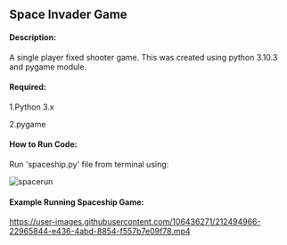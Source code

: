 ## Space Invader Game
#### Description:

A single player fixed shooter game. This was created using python 3.10.3 and pygame module.

#### Required:

1.Python 3.x

2.pygame

#### How to Run Code:

Run 'spaceship.py' file from terminal using:

![spacerun](https://user-images.githubusercontent.com/106436271/212494916-8c289ca7-4b15-4c2a-bec3-1130bd6b9a35.GIF)

#### Example Running Spaceship Game:

https://user-images.githubusercontent.com/106436271/212494966-22965844-e436-4abd-8854-f557b7e09f78.mp4



